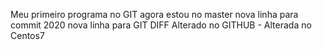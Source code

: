 Meu primeiro programa no GIT
agora estou no master
nova linha para commit 2020
nova linha para GIT DIFF
Alterado no GITHUB - Alterada no Centos7

